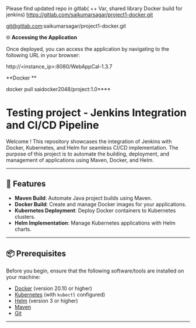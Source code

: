 Please find updated repo in gitlab( ++ Var, shared library Docker build for jenkins)
https://gitlab.com/saikumarsagar/project1-docker.git


git@gitlab.com:saikumarsagar/project1-docker.git

🌐 **Accessing the Application**


Once deployed, you can access the application by navigating to the following URL in your browser:

http://<instance_ip>:8080/WebAppCal-1.3.7



**Docker **


docker pull saidocker2048/project:1.0****


# Testing project - Jenkins Integration and CI/CD Pipeline


Welcome ! This repository showcases the integration of Jenkins with Docker, Kubernetes, and Helm for seamless CI/CD implementation. The purpose of this project is to automate the building, deployment, and management of applications using Maven, Docker, and Helm.

---

## 🚀 Features

- **Maven Build**: Automate Java project builds using Maven.
- **Docker Build**: Create and manage Docker images for your applications.
- **Kubernetes Deployment**: Deploy Docker containers to Kubernetes clusters.
- **Helm Implementation**: Manage Kubernetes applications with Helm charts.

---

## 📦 Prerequisites

Before you begin, ensure that the following software/tools are installed on your machine:

- [Docker](https://www.docker.com/get-started) (version 20.10 or higher)
- [Kubernetes](https://kubernetes.io/docs/tasks/tools/install-kubectl/) (with `kubectl` configured)
- [Helm](https://helm.sh/docs/intro/install/) (version 3 or higher)
- [Maven](https://maven.apache.org/install.html)
- [Git](https://git-scm.com/)

---




